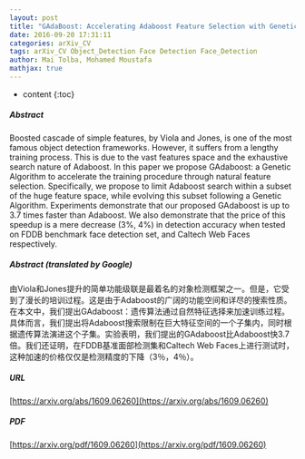 ```yaml
---
layout: post
title: "GAdaBoost: Accelerating Adaboost Feature Selection with Genetic Algorithms"
date: 2016-09-20 17:31:11
categories: arXiv_CV
tags: arXiv_CV Object_Detection Face Detection Face_Detection
author: Mai Tolba, Mohamed Moustafa
mathjax: true
---
```


* content
{:toc}

##### Abstract
Boosted cascade of simple features, by Viola and Jones, is one of the most famous object detection frameworks. However, it suffers from a lengthy training process. This is due to the vast features space and the exhaustive search nature of Adaboost. In this paper we propose GAdaboost: a Genetic Algorithm to accelerate the training procedure through natural feature selection. Specifically, we propose to limit Adaboost search within a subset of the huge feature space, while evolving this subset following a Genetic Algorithm. Experiments demonstrate that our proposed GAdaboost is up to 3.7 times faster than Adaboost. We also demonstrate that the price of this speedup is a mere decrease (3%, 4%) in detection accuracy when tested on FDDB benchmark face detection set, and Caltech Web Faces respectively.

##### Abstract (translated by Google)
由Viola和Jones提升的简单功能级联是最着名的对象检测框架之一。但是，它受到了漫长的培训过程。这是由于Adaboost的广阔的功能空间和详尽的搜索性质。在本文中，我们提出GAdaboost：遗传算法通过自然特征选择来加速训练过程。具体而言，我们提出将Adaboost搜索限制在巨大特征空间的一个子集内，同时根据遗传算法演进这个子集。实验表明，我们提出的GAdaboost比Adaboost快3.7倍。我们还证明，在FDDB基准面部检测集和Caltech Web Faces上进行测试时，这种加速的价格仅仅是检测精度的下降（​​3％，4％）。

##### URL
[https://arxiv.org/abs/1609.06260](https://arxiv.org/abs/1609.06260)

##### PDF
[https://arxiv.org/pdf/1609.06260](https://arxiv.org/pdf/1609.06260)

